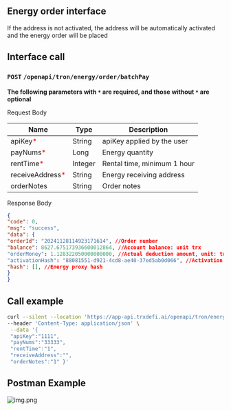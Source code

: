 ## Energy order interface
If the address is not activated, the address will be automatically activated and the energy order will be placed

## Interface call
### `POST` `/openapi/tron/energy/order/batchPay`
**The following parameters with `*` are required, and those without `*` are optional**

Request Body

| Name | Type | Description |
|------------------------------------------------|----------|---------------|
| apiKey<span style="color:red">*</span> | String | apiKey applied by the user |
| payNums<span style="color:red">*</span> | Long | Energy quantity |
| rentTime<span style="color:red">*</span> | Integer | Rental time, minimum 1 hour |
| receiveAddress<span style="color:red">*</span> | String | Energy receiving address |
| orderNotes | String | Order notes |

Response Body
```JSON
{
"code": 0,
"msg": "success",
"data": {
"orderId": "20241128114923171614", //Order number
"balance": 8627.675173936600012864, //Account balance: unit trx
"orderMoney": 1.128322050000000000, //Actual deduction amount, unit: trx
"activationHash": "88081551-d921-4cd8-ae40-37ed5ab0d066", //Activation hash
"hash": [], //Energy proxy hash
}
}

```

## Call example
```bash
curl --silent --location 'https://app-api.trxdefi.ai/openapi/tron/energy/order/batchPay' \ 
--header 'Content-Type: application/json' \
 --data '{
 "apiKey":"1111",
 "payNums":"33333",
 "rentTime":"1",
 "receiveAddress":"",
 "orderNotes":"1" }' 
``` 
## Postman Example
 ![img.png](https://raw.githubusercontent.com/robertwan2088/TRXDeFi/refs/heads/main/readme/img/batchPay.png)

